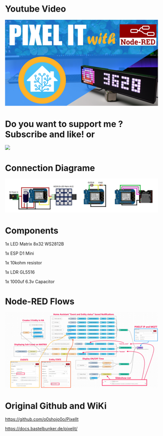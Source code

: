 # Youtube Video
[![Thumb](https://github.com/PricelessToolkit/Pixelit_Config/blob/main/Youtube%20Thumb/Thump_PIXELIT.jpg)](https://youtu.be/Tpol4iNq4xo)


# Do you want to support me ? Subscribe and like! or  

<a href="https://www.buymeacoffee.com/pricelestoolkit"><img src="https://img.buymeacoffee.com/button-api/?text=Buy me a fuel for brain&emoji=&slug=pricelestoolkit&button_colour=FFDD00&font_colour=000000&font_family=Comic&outline_colour=000000&coffee_colour=ffffff"></a>
 
 
# Connection Diagrame
![Connection Diagrame](https://github.com/PricelessToolkit/Pixelit_Config/blob/main/Connection%20Diagram.jpg)


# Components
1x LED Matrix 8x32 WS2812B

1x ESP D1 Mini

1x 10kohm resistor

1x LDR GL5516

1x 1000uf 6.3v Capacitor


# Node-RED Flows
![flows](https://github.com/PricelessToolkit/Pixelit_Config/blob/main/Flow.jpg)




# Original Github and WiKi
https://github.com/o0shojo0o/PixelIt

https://docs.bastelbunker.de/pixelit/
